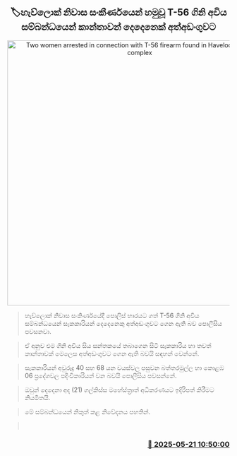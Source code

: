 <p align='center'><b><h2 align='center' title='Two women arrested in connection with T-56 firearm found in Havelock housing complex'>🏷හැව්ලොක් නිවාස සංකීර්ණයෙන් හමුවූ T-56 ගිනි අවිය සම්බන්ධයෙන් කාන්තාවන් දෙදෙනෙක් අත්අඩංගුවට
</h2></b></p>
<p align='center'><img src='https://helakuru.sgp1.cdn.digitaloceanspaces.com/esana/images/lib/arrested2[1].jpg' width='600' alt='Two women arrested in connection with T-56 firearm found in Havelock housing complex'></p>

> හැව්ලොක් නිවාස සංකිර්ණයේදී පොලිස් භාරයට ගත් T-56 ගිනි අවිය සම්බන්ධයෙන් සැකකාරියන් දෙදෙනෙකු අත්අඩංගුවට ගෙන ඇති බව පොලීසිය පවසනවා.

> ඒ අනුව එම ගිනි අවිය සිය සන්තකයේ තබාගෙන සිටි සැකකාරිය හා තවත් කාන්තාවක් මෙලෙස අත්අඩංගුවට ගෙන ඇති බවයි සඳහන් වෙන්නේ.

> සැකකාරියන් අවුරුදු 40 සහ 68 යන වයස්වල පසුවන බත්තරමුල්ල හා කොළඹ 06 ප්‍රදේශවල පදිංචිකාරියන් වන බවයි පොලීසිය පවසන්නේ.

> ඔවුන් දෙදෙනා අද (21) ගල්කිස්ස මහේස්ත්‍රාත් අධිකරණයට ඉදිරිපත් කිරීමට නියමිතයි.

> මේ සම්බන්ධයෙන් නිකුත් කළ නිවේදනය පහතින්.

>  



<h3 align='right'><a href='https://www.helakuru.lk/esana/p/110290/'>📅 2025-05-21 10:50:00</a></h3>
